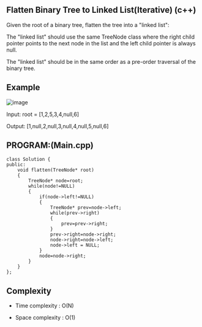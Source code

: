 ## Flatten Binary Tree to Linked List(Iterative) (c++)

Given the root of a binary tree, flatten the tree into a "linked list":

The "linked list" should use the same TreeNode class where the right child pointer points to the next node in the list and the left child pointer is always null.

The "linked list" should be in the same order as a pre-order traversal of the binary tree.

## Example
![image](https://github.com/user-attachments/assets/35f156ed-054f-4d68-b554-87904dae22f3)

Input: root = [1,2,5,3,4,null,6]

Output: [1,null,2,null,3,null,4,null,5,null,6]
## PROGRAM:(Main.cpp)
```
class Solution {
public:
    void flatten(TreeNode* root) 
    {
        TreeNode* node=root;
        while(node!=NULL)
        {
            if(node->left!=NULL)
            {
                TreeNode* prev=node->left;
                while(prev->right)
                {
                    prev=prev->right;
                }
                prev->right=node->right;
                node->right=node->left;
                node->left = NULL;
            }
            node=node->right;
        }   
    }
};
```
## Complexity
- Time complexity : O(N)

- Space complexity : O(1)
